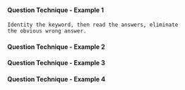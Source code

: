 #### Question Technique - Example 1

    Identity the keyword, then read the answers, eliminate
    the obvious wrong answer.


#### Question Technique - Example 2




#### Question Technique - Example 3




#### Question Technique - Example 4

